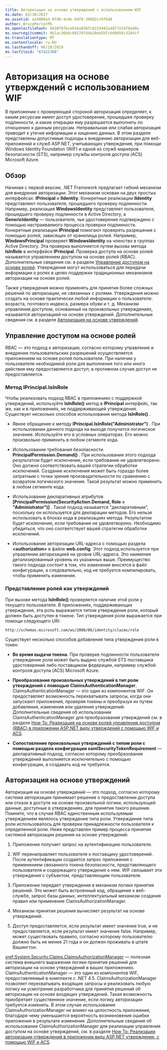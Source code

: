 ```yaml
---
title: Авторизация на основе утверждений с использованием WIF
ms.date: 03/30/2017
ms.assetid: e24000a3-8fd8-4c0e-bdf0-39882cc0f6d8
author: BrucePerlerMS
ms.openlocfilehash: 9d20f8fbce916a038fc8224492a4077e1978ed8c
ms.sourcegitcommit: 9b1ac36b6c80176fd4e20eb5bfcbd9d56c3264cf
ms.translationtype: MT
ms.contentlocale: ru-RU
ms.lasthandoff: 06/28/2019
ms.locfileid: "67422368"
---
```

# <a name="claims-based-authorization-using-wif"></a>Авторизация на основе утверждений с использованием WIF
В приложении с проверяющей стороной авторизация определяет, к каким ресурсам имеет доступ удостоверение, прошедшее проверку подлинности, и какие операции ему разрешается выполнять по отношению к данным ресурсам. Неправильная или слабая авторизация приводит к утечке информации и хищению данных. В этом разделе представлены допустимые подходы к внедрению авторизации для веб-приложений и служб ASP.NET, учитывающих утверждения, при помощи Windows Identity Foundation (WIF) и одной из служб маркеров безопасности (STS), например службы контроля доступа (ACS) Microsoft Azure.  
  
## <a name="overview"></a>Обзор  
 Начиная с первой версии, .NET Framework предлагает гибкий механизм для внедрения авторизации. Этот механизм основан на двух простых интерфейсах: **IPrincipal** и **IIdentity**. Конкретные реализации **IIdentity** представляют пользователя, прошедшего проверку подлинности. Например, реализация **WindowsIdentity** представляет пользователя, прошедшего проверку подлинности в Active Directory, а **GenericIdentity** — пользователя, чье удостоверение подтверждено с помощью настраиваемого процесса проверки подлинности. Конкретные реализации **IPrincipal** помогают проверять разрешения с помощью ролей, зависящих от хранилища ролей. Например, **WindowsPrincipal** проверяет **WindowsIdentity** на членство в группах Active Directory. Эта проверка выполняется путем вызова метода **IsInRole** в интерфейсе **IPrincipal**. Проверка доступа на основе ролей называется управлением доступом на основе ролей (RBAC). Дополнительные сведения см. в разделе [Управление доступом на основе ролей](../../../docs/framework/security/claims-based-authorization-using-wif.md#BKMK_1).  Утверждения могут использоваться для передачи информации о ролях в целях поддержки традиционных механизмов авторизации на основе ролей.  
  
 Также утверждения можно применять для принятия более сложных решений по авторизации, не связанных с ролями. Утверждения можно создать на основе практически любой информации о пользователе: возраста, почтового индекса, размера обуви и т. д. Механизм управления доступом, основанный на произвольных утверждениях, называется авторизацией на основе утверждений. Дополнительные сведения см. в разделе [Авторизация на основе утверждений](../../../docs/framework/security/claims-based-authorization-using-wif.md#BKMK_2).  
  
<a name="BKMK_1"></a>   
## <a name="role-based-access-control"></a>Управление доступом на основе ролей  
 RBAC — это подход к авторизации, согласно которому управление и внедрение пользовательских разрешений осуществляется приложением на основе ролей пользователя. При наличии у пользователя необходимой роли для выполнения того или иного действия ему предоставляется доступ; в противном случае доступ не предоставляется.  
  
### <a name="iprincipalisinrole-method"></a>Метод IPrincipal.IsInRole  
 Чтобы реализовать подход RBAC в приложениях с поддержкой утверждений, используйте **IsInRole()** метод в **IPrincipal** интерфейс, так же, как и в приложениях, не поддерживающей утверждения. Существует несколько способов использования метода **IsInRole()** .  
  
- Явное обращение к методу **IPrincipal.IsInRole("Administrator")** . При использовании данного подхода на выходе получится логическое значение. Используйте его в условных операторах. Его можно произвольно применить в любом сегменте кода.  
  
- Использование требования безопасности **PrincipalPermission.Demand()** . При использовании этого подхода результатом будет исключение, если требование не удовлетворено. Оно должно соответствовать вашей стратегии обработки исключений. Создание исключения может быть гораздо более затратным с точки зрения производительности по сравнению с возвратом логического значения. Такой результат можно применить в любом сегменте кода.  
  
- Использование декларативных атрибутов **[PrincipalPermission(SecurityAction.Demand, Role = "Administrator")]** . Такой подход называется "декларативным", поскольку он используется для декларации методов. Его нельзя использовать в блоках кода в реализациях метода. Результатом будет исключение, если требование не удовлетворено. Необходимо убедиться, что оно соответствует вашей стратегии обработки исключений.  
  
- Использование авторизации URL-адреса с помощью раздела **\<authorization>** в файле **web.config**. Этот подход используется при управлении авторизацией на уровне URL-адреса. Это наименее детализированный уровень из указанных выше. Преимущество такого подхода состоит в том, что изменения вносятся в файл конфигурации, а следовательно, код не требуется компилировать, чтобы применить изменение.  
  
### <a name="expressing-roles-as-claims"></a>Представление ролей как утверждений  
 При вызове метода **IsInRole()** проверяется наличие этой роли у текущего пользователя. В приложениях, поддерживающих утверждения, эта роль выражается типом утверждения роли, который должен быть доступен в токене. Тип утверждения роли выражается при помощи следующего URI:  
  
 `http://schemas.microsoft.com/ws/2008/06/identity/claims/role`
  
 Существует несколько способов добавления типа утверждения роли в токен:  
  
- **Во время выдачи токена**. При проверке подлинности пользователя утверждение роли может быть выдано службой STS поставщика удостоверений либо поставщиком федерации, например службой контроля доступа (ACS) Microsoft Azure.  
  
- **Преобразование произвольных утверждений в тип роли утверждений с помощью ClaimsAuthenticationManager**. ClaimsAuthenticationManager — это один из компонентов WIF. Он предоставляет возможность перехватывать запросы, когда они запускают приложения, проверяя токены и преобразуя их путем добавления, изменения или удаления утверждений. Дополнительные сведения об использовании ClaimsAuthenticationManager для преобразования утверждений см. в разделе [How To: Реализация на основе ролей управления доступом (RBAC) в приложении ASP.NET виду утверждений с помощью WIF и ACS](https://go.microsoft.com/fwlink/?LinkID=247445).  
  
- **Сопоставление произвольных утверждений с типом роли с помощью раздела конфигурации samlSecurityTokenRequirement** — декларативный подход, согласно которому преобразование утверждений выполняется исключительно с помощью конфигурации, а создавать код не требуется.  
  
<a name="BKMK_2"></a>   
## <a name="claims-based-authorization"></a>Авторизация на основе утверждений  
 Авторизация на основе утверждений — это подход, согласно которому система авторизации принимает решение о предоставлении доступа или отказе в доступе на основе произвольной логики, использующей данные, доступные в утверждениях, для принятия такого решения. Помните, что в случае RBAC единственным используемым утверждением являлось утверждение типа роли. Утверждение типа роли использовалось для проверки принадлежности пользователя к определенной роли. Ниже представлен пример процесса принятия системой авторизации решения на основе утверждений:  
  
1. Приложение получает запрос на аутентификацию пользователя.  
  
2. WIF перенаправляет пользователя к поставщику удостоверений. После аутентификации создается запрос приложения с применением связанного токена безопасности, представляющего пользователя и содержащего утверждения о нем. WIF связывает эти утверждения с субъектом, представляющим пользователя.  
  
3. Приложение передает утверждения в механизм логики принятия решений. Это может быть встроенный код, обращение к веб-службе, запрос базы данных, интеллектуальный механизм создания правил или применение ClaimsAuthorizationManager.  
  
4. Механизм принятия решения вычисляет результат на основе утверждений.  
  
5. Доступ предоставляется, если результат имеет значение true, и не предоставляется, если результат имеет значение false. Например, может существовать правило, согласно которому пользователю должно быть не менее 21 года и он должен проживать в штате Вашингтон.  
  
 <xref:System.Security.Claims.ClaimsAuthorizationManager> — полезная система внешнего выражения логики принятия решений для авторизации на основе утверждений в ваших приложениях. ClaimsAuthenticationManager — это один из компонентов WIF, предоставляемый в комплекте с .NET 4.5. ClaimsAuthorizationManager позволяет перехватывать входящие запросы и реализовать любую логику на усмотрение разработчика для принятия решений об авторизации на основе входящих утверждений. Такая возможность приобретает существенное значение, если логику авторизации требуется изменить. В этом случае использование ClaimsAuthorizationManager не влияет на целостность приложения, благодаря чему уменьшается вероятность возникновения ошибки приложения в результате изменения. Дополнительные сведения об использовании ClaimsAuthorizationManager для реализации управления доступом на основе утверждений, см. в разделе [How To: Реализации авторизации утверждений в приложении виду ASP.NET утверждения, с помощью WIF и ACS](https://go.microsoft.com/fwlink/?LinkID=247446).
